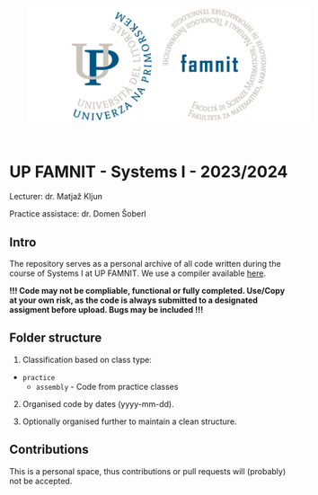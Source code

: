 <p align="center">
  <img src="famnit.png" style="padding: 32px" />
</p>

# UP FAMNIT - Systems I - 2023/2024

Lecturer: dr. Matjaž Kljun

Practice assistace: dr. Domen Šoberl

## Intro 

The repository serves as a personal archive of all code written during the course of Systems I at UP FAMNIT. We use a compiler available [here](https://assembly.famn.it).

**!!! Code may not be compliable, functional or fully completed. Use/Copy at your own risk, as the code is always submitted to a designated assigment before upload. Bugs may be included !!!**

## Folder structure

1. Classification based on class type:
  - `practice`
    - `assembly` - Code from practice classes
2. Organised code by dates (yyyy-mm-dd).

3. Optionally organised further to maintain a clean structure.

## Contributions
This is a personal space, thus contributions or pull requests will (probably) not be accepted.